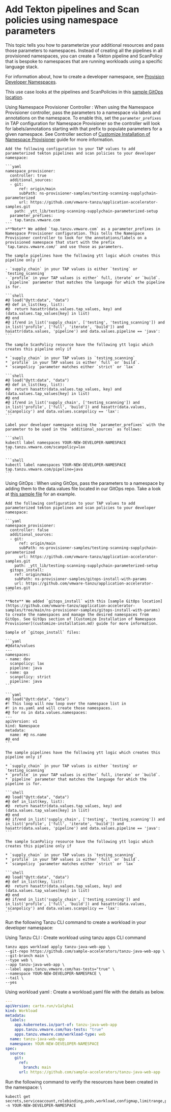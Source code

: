# Add Tekton pipelines and Scan policies using namespace parameters

This topic tells you how to parameterize your additional resources and pass those parameters to namespaces. Instead of creating all the pipelines in all provisioned namespaces,
you can create a Tekton pipeline and ScanPolicy that is bespoke to namespaces that are running workloads using a specific language stack.

For information about, how to create a developer namespace, see [Provision Developer Namespaces](provision-developer-ns.hbs.md).

This use case looks at the pipelines and ScanPolicies in this [sample GitOps location](https://github.com/vmware-tanzu/application-accelerator-samples/tree/main/ns-provisioner-samples/testing-scanning-supplychain-parameterized).

Using Namespace Provisioner Controller
: When using the Namespace Provisioner controller, pass the parameters to a namespace via labels and annotations on the namespace. To enable this, set the `parameter_prefixes` in TAP configuration for Namespace Provisioner so the controller will look for labels/annotations starting with that prefix to populate parameters for a given namespace. See Controller section of [Customize Installation of Namespace Provisioner](customize-installation.md) guide for more information.

    Add the following configuration to your TAP values to add parameterized tekton pipelines and scan policies to your developer namespace:

    ```yaml
    namespace_provisioner:
      controller: true
      additional_sources:
      - git:
          ref: origin/main
          subPath: ns-provisioner-samples/testing-scanning-supplychain-parameterized
          url: https://github.com/vmware-tanzu/application-accelerator-samples.git
        path: _ytt_lib/testing-scanning-supplychain-parameterized-setup
      parameter_prefixes:
      - tap.tanzu.vmware.com
    ```
    >**Note** We added `tap.tanzu.vmware.com` as a parameter_prefixes in Namespace Provisioner configuration. This tells the Namespace Provisioner controller to look for the annotations/labels on a provisioned namespace that start with the prefix `tap.tanzu.vmware.com/` and use those as parameters.

    The sample pipelines have the following ytt logic which creates this pipeline only if

    - `supply_chain` in your TAP values is either `testing` or `testing_scanning`
    - `profile` in your TAP values is either` full, iterate` or `build`.
     `pipeline` parameter that matches the language for which the pipeline is for.

    ```shell
    #@ load("@ytt:data", "data")
    #@ def in_list(key, list):
    #@  return hasattr(data.values.tap_values, key) and (data.values.tap_values[key] in list)
    #@ end
    #@ if/end in_list('supply_chain', ['testing', 'testing_scanning']) and in_list('profile', ['full', 'iterate', 'build']) and hasattr(data.values, 'pipeline') and data.values.pipeline == 'java':
    ```

    The sample ScanPolicy resource have the following ytt logic which creates this pipeline only if

    * `supply_chain` in your TAP values is `testing_scanning`
    * `profile` in your TAP values is either `full` or `build`.
    * `scanpolicy `parameter matches either `strict` or `lax`

    ```shell
    #@ load("@ytt:data", "data")
    #@ def in_list(key, list):
    #@  return hasattr(data.values.tap_values, key) and (data.values.tap_values[key] in list)
    #@ end
    #@ if/end in_list('supply_chain', ['testing_scanning']) and in_list('profile', ['full', 'build']) and hasattr(data.values, 'scanpolicy') and data.values.scanpolicy == 'lax':
    ```

    Label your developer namespace using the `parameter_prefixes` with the parameter to be used in the `additional_sources` as follows:

    ```shell
    kubectl label namespaces YOUR-NEW-DEVELOPER-NAMESPACE tap.tanzu.vmware.com/scanpolicy=lax
    ```

    ```shell
    kubectl label namespaces YOUR-NEW-DEVELOPER-NAMESPACE tap.tanzu.vmware.com/pipeline=java
    ```

Using GitOps
: When using GitOps, pass the parameters to a namespace by adding them to the data.values file located in our GitOps repo. Take a look at [this sample file](https://github.com/vmware-tanzu/application-accelerator-samples/blob/main/ns-provisioner-samples/gitops-install-with-params/desired-namespaces.yaml#L7-L8) for an example.

    Add the following configuration to your TAP values to add parameterized tekton pipelines and scan policies to your developer namespace:

    ```yaml
    namespace_provisioner:
      controller: false
      additional_sources:
      - git:
          ref: origin/main
          subPath: ns-provisioner-samples/testing-scanning-supplychain-parameterized
          url: https://github.com/vmware-tanzu/application-accelerator-samples.git
        path: _ytt_lib/testing-scanning-supplychain-parameterized-setup
      gitops_install:
        ref: origin/main
        subPath: ns-provisioner-samples/gitops-install-with-params
        url: https://github.com/vmware-tanzu/application-accelerator-samples.git
    ```

    **Note** We added `gitops_install` with this [sample GitOps location](https://github.com/vmware-tanzu/application-accelerator-samples/tree/main/ns-provisioner-samples/gitops-install-with-params) to create the namespaces and manage the desired namespaces from GitOps. See GitOps section of [Customize Installation of Namespace Provisioner](customize-installation.md) guide for more information.

    Sample of `gitops_install` files:

    ```yaml
    #@data/values
    ---
    namespaces:
    - name: dev
      scanpolicy: lax
      pipeline: java
    - name: qa
      scanpolicy: strict
      pipeline: java
    ```

    ```yaml
    #@ load("@ytt:data", "data")
    #! This loop will now loop over the namespace list in
    #! in ns.yaml and will create those namespaces.
    #@ for ns in data.values.namespaces:
    ---
    apiVersion: v1
    kind: Namespace
    metadata:
      name: #@ ns.name
    #@ end
    ```

    The sample pipelines have the following ytt logic which creates this pipeline only if

    * `supply_chain` in your TAP values is either `testing` or `testing_scanning`
    * `profile` in your TAP values is either` full, iterate` or `build`.
    * `pipeline` parameter that matches the language for which the pipeline is for.

    ```shell
    #@ load("@ytt:data", "data")
    #@ def in_list(key, list):
    #@  return hasattr(data.values.tap_values, key) and (data.values.tap_values[key] in list)
    #@ end
    #@ if/end in_list('supply_chain', ['testing', 'testing_scanning']) and in_list('profile', ['full', 'iterate', 'build']) and hasattr(data.values, 'pipeline') and data.values.pipeline == 'java':
    ```

    The sample ScanPolicy resource have the following ytt logic which creates this pipeline only if

    * `supply_chain` in your TAP values is `testing_scanning`
    * `profile` in your TAP values is either `full` or `build`.
    * `scanpolicy `parameter matches either `strict` or `lax`

    ```shell
    #@ load("@ytt:data", "data")
    #@ def in_list(key, list):
    #@  return hasattr(data.values.tap_values, key) and (data.values.tap_values[key] in list)
    #@ end
    #@ if/end in_list('supply_chain', ['testing_scanning']) and in_list('profile', ['full', 'build']) and hasattr(data.values, 'scanpolicy') and data.values.scanpolicy == 'lax':
    ```

Run the following Tanzu CLI command to create a workload in your developer namespace:

Using Tanzu CLI
: Create workload using tanzu apps CLI command
  ```shell
  tanzu apps workload apply tanzu-java-web-app \
  --git-repo https://github.com/sample-accelerators/tanzu-java-web-app \
  --git-branch main \
  --type web \
  --app tanzu-java-web-app \
  --label apps.tanzu.vmware.com/has-tests="true" \
  --namespace YOUR-NEW-DEVELOPER-NAMESPACE \
  --tail \
  --yes
  ```

Using workload yaml
: Create a workload.yaml file with the details as below.
  ```yaml
  ---
  apiVersion: carto.run/v1alpha1
  kind: Workload
  metadata:
    labels:
      app.kubernetes.io/part-of: tanzu-java-web-app
      apps.tanzu.vmware.com/has-tests: "true"
      apps.tanzu.vmware.com/workload-type: web
    name: tanzu-java-web-app
    namespace: YOUR-NEW-DEVELOPER-NAMESPACE
  spec:
    source:
      git:
        ref:
          branch: main
        url: https://github.com/sample-accelerators/tanzu-java-web-app
  ```

Run the following command to verify the resources have been created in the namespace: \

```shell
kubectl get secrets,serviceaccount,rolebinding,pods,workload,configmap,limitrange,pipeline,scanpolicies -n YOUR-NEW-DEVELOPER-NAMESPACE
```

